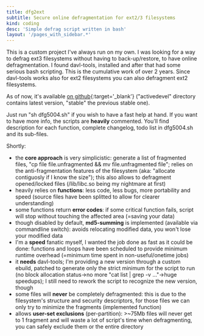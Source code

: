 ```yaml
---
title: dfg2ext
subtitle: Secure online defragmentation for ext2/3 filesystems
kind: coding
desc: 'Simple defrag script written in bash'
layout: '/pages_with_sidebar.*'
---
```

This is a custom project I've always run on my own. I was looking for a way to defrag ext3 filesystems without having to back-up/restore, to have online defragmentation. I found davl-tools, installed and after that had some serious bash scripting. This is the cumulative work of over 2 years. Since davl-tools works also for ext2 filesystems you can also defragment ext2 filesystems.

As of now, it's available [on github](https://github.com/fsvm88/dfg2ext){:target='_blank'} ("activedevel" directory contains latest version, "stable" the previous stable one).

Just run "sh dfg5004.sh" if you wish to have a fast help at hand. If you want to have more info, the scripts are **heavily** commented. You'll find description for each function, complete changelog, todo list in dfg5004.sh and its sub-files.

Shortly:

* the **core approach** is very simplicistic: generate a list of fragmented files, "cp file file.unfragmented && mv file.unfragmented file"; relies on the anti-fragmentation features of the filesystem (aka: "allocate contiguosly if I know the size"); this also allows to defragment opened/locked files (/lib/libc.so being my nightmare at first)
* heavily relies on **functions**: less code, less bugs, more portability and speed (source files have been splitted to allow for clearer understanding)
* some functions return **error codes**: if some critical function fails, script will stop without touching the affected area (=saving your data)
* though disabled by default, **md5-summing** is implemented (available via commandline switch): avoids relocating modified data, you won't lose your modified data
* I'm a **speed** fanatic myself, I wanted the job done as fast as it could be done: functions and loops have been scheduled to provide minimum runtime overhead (=minimum time spent in non-useful/onetime jobs)
* it **needs** davl-tools; I'm providing a new version through a custom ebuild, patched to generate only the strict minimum for the script to run (no block allocation status->no more "cat list \| grep -v ..."->huge speedups); I still need to rework the script to recognize the new version, though
* some files will **never** be completely defragmented: this is due to the filesystem's structure and security descriptors, for those files we can only try to minimize the fragments (implemented function)
* allows **user-set exclusions** (per-partition): >~75Mb files will never get to 1 fragment and will waste a lot of script's time when defragmenting, you can safely exclude them or the entire directory
